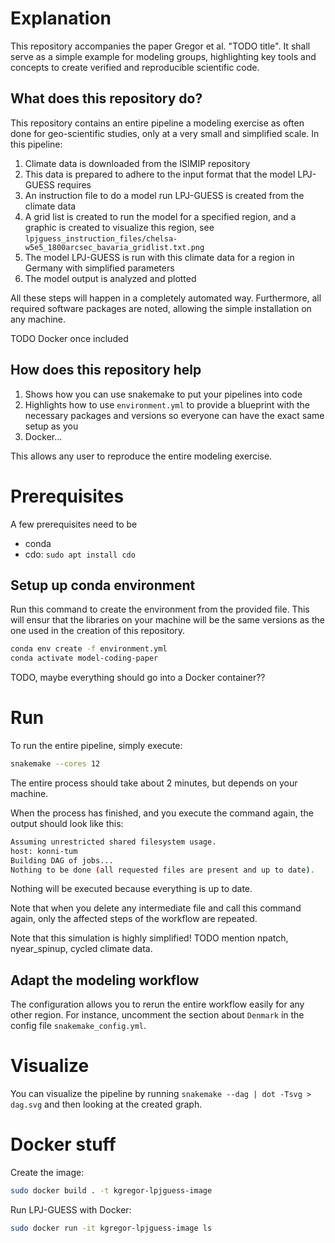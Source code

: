 # Explanation

This repository accompanies the paper Gregor et al. "TODO title". It shall serve as a simple example for modeling groups, highlighting key tools and concepts to create verified and reproducible scientific code.

## What does this repository do?

This repository contains an entire pipeline a modeling exercise as often done for geo-scientific studies, only at a very small and simplified scale.
In this pipeline:
1. Climate data is downloaded from the ISIMIP repository 
2. This data is prepared to adhere to the input format that the model LPJ-GUESS requires
3. An instruction file to do a model run LPJ-GUESS is created from the climate data
4. A grid list is created to run the model for a specified region, and a graphic is created to visualize this region, see `lpjguess_instruction_files/chelsa-w5e5_1800arcsec_bavaria_gridlist.txt.png`
4. The model LPJ-GUESS is run with this climate data for a region in Germany with simplified parameters
5. The model output is analyzed and plotted

All these steps will happen in a completely automated way.
Furthermore, all required software packages are noted, allowing the simple installation on any machine.

TODO Docker once included

## How does this repository help

1. Shows how you can use snakemake to put your pipelines into code
2. Highlights how to use `environment.yml` to provide a blueprint with the necessary packages and versions so everyone can have the exact same setup as you
3. Docker...

This allows any user to reproduce the entire modeling exercise.

# Prerequisites

A few prerequisites need to be
- conda
- cdo: `sudo apt install cdo`

## Setup up conda environment

Run this command to create the environment from the provided file. This will ensur that the libraries on your machine will be the same versions as the one used in the creation of this repository.
```bash
conda env create -f environment.yml
conda activate model-coding-paper
```


TODO, maybe everything should go into a Docker container??


# Run

To run the entire pipeline, simply execute:
```bash
snakemake --cores 12
```
The entire process should take about 2 minutes, but depends on your machine.

When the process has finished, and you execute the command again, the output should look like this:
```bash
Assuming unrestricted shared filesystem usage.
host: konni-tum
Building DAG of jobs...
Nothing to be done (all requested files are present and up to date).
```
Nothing will be executed because everything is up to date.


Note that when you delete any intermediate file and call this command again, only the affected steps of the workflow are repeated.

Note that this simulation is highly simplified! TODO mention npatch, nyear_spinup, cycled climate data.

## Adapt the modeling workflow

The configuration allows you to rerun the entire workflow easily for any other region. For instance, uncomment the section about `Denmark` in the config file `snakemake_config.yml`.


# Visualize
You can visualize the pipeline by running `snakemake --dag | dot -Tsvg > dag.svg` and then looking at the created graph.



# Docker stuff

Create the image:
```bash
sudo docker build . -t kgregor-lpjguess-image
```

Run LPJ-GUESS with Docker:
```bash
sudo docker run -it kgregor-lpjguess-image ls
```